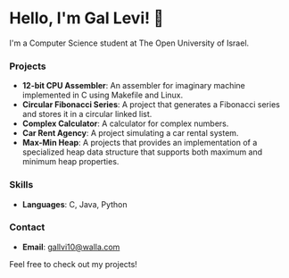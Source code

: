 # Hello, I'm Gal Levi! 👋

I'm a Computer Science student at The Open University of Israel. 

### Projects
- **12-bit CPU Assembler**: An assembler for imaginary machine implemented in C using Makefile and Linux.
- **Circular Fibonacci Series**: A project that generates a Fibonacci series and stores it in a circular linked list.
- **Complex Calculator**: A calculator for complex numbers.
- **Car Rent Agency**: A project simulating a car rental system.
- **Max-Min Heap**: A projects that provides an implementation of a specialized heap data structure that supports both maximum and minimum heap properties.

### Skills
- **Languages**: C, Java, Python

### Contact
- **Email**: gallvi10@walla.com

Feel free to check out my projects!


<!---
gallevi10/gallevi10 is a ✨ special ✨ repository because its `README.md` (this file) appears on your GitHub profile.
You can click the Preview link to take a look at your changes.
--->
